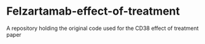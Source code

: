 # Felzartamab-effect-of-treatment
A repository holding the original code used for the CD38 effect of treatment paper
